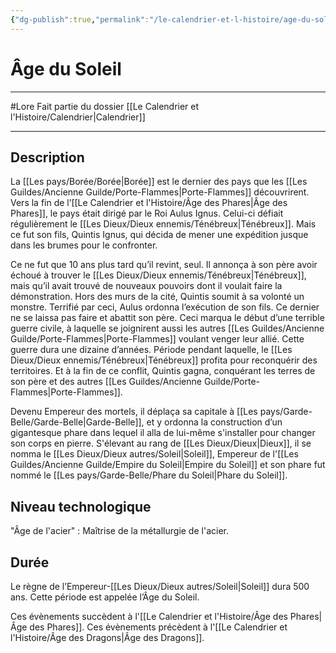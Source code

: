 ```yaml
---
{"dg-publish":true,"permalink":"/le-calendrier-et-l-histoire/age-du-soleil/"}
---
```


# Âge du Soleil
---
#Lore 
Fait partie du dossier [[Le Calendrier et l'Histoire/Calendrier\|Calendrier]]

-------
## Description
La [[Les pays/Borée/Borée\|Borée]] est le dernier des pays que les [[Les Guildes/Ancienne Guilde/Porte-Flammes\|Porte-Flammes]] découvrirent. Vers la fin de l’[[Le Calendrier et l'Histoire/Âge des Phares\|Âge des Phares]], le pays était dirigé par le Roi Aulus Ignus. Celui-ci défiait régulièrement le [[Les Dieux/Dieux ennemis/Ténébreux\|Ténébreux]]. Mais ce fut son fils, Quintis Ignus, qui décida de mener une expédition jusque dans les brumes pour le confronter.

Ce ne fut que 10 ans plus tard qu’il revint, seul. Il annonça à son père avoir échoué à trouver le [[Les Dieux/Dieux ennemis/Ténébreux\|Ténébreux]], mais qu’il avait trouvé de nouveaux pouvoirs dont il voulait faire la démonstration. Hors des murs de la cité, Quintis soumit à sa volonté un monstre.
Terrifié par ceci, Aulus ordonna l’exécution de son fils. Ce dernier ne se laissa pas faire et abattit son père. Ceci marqua le début d’une terrible guerre civile, à laquelle se joignirent aussi les autres [[Les Guildes/Ancienne Guilde/Porte-Flammes\|Porte-Flammes]] voulant venger leur allié.
Cette guerre dura une dizaine d’années. Période pendant laquelle, le [[Les Dieux/Dieux ennemis/Ténébreux\|Ténébreux]] profita pour reconquérir des territoires. Et à la fin de ce conflit, Quintis gagna, conquérant les terres de son père et des autres [[Les Guildes/Ancienne Guilde/Porte-Flammes\|Porte-Flammes]].

Devenu Empereur des mortels, il déplaça sa capitale à [[Les pays/Garde-Belle/Garde-Belle\|Garde-Belle]], et y ordonna la construction d’un gigantesque phare dans lequel il alla de lui-même s'installer pour changer son corps en pierre. S'élevant au rang de [[Les Dieux/Dieux\|Dieux]], il se nomma le [[Les Dieux/Dieux autres/Soleil\|Soleil]], Empereur de l'[[Les Guildes/Ancienne Guilde/Empire du Soleil\|Empire du Soleil]] et son phare fut nommé le [[Les pays/Garde-Belle/Phare du Soleil\|Phare du Soleil]].
## Niveau technologique
"Âge de l'acier" : Maîtrise de la métallurgie de l'acier.
## Durée
Le règne de l’Empereur-[[Les Dieux/Dieux autres/Soleil\|Soleil]] dura 500 ans. Cette période est appelée l’Âge du Soleil.

Ces évènements succèdent à l'[[Le Calendrier et l'Histoire/Âge des Phares\|Âge des Phares]].
Ces évènements précèdent à l'[[Le Calendrier et l'Histoire/Âge des Dragons\|Âge des Dragons]].